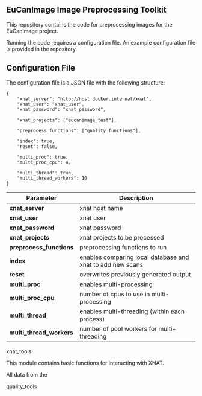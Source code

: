 **EuCanImage Image Preprocessing Toolkit**
------------------

This repository contains the code for preprocessing images for the EuCanImage project. 

Running the code requires a configuration file. An example configuration file is provided in the repository.


Configuration File
------------------

The configuration file is a JSON file with the following structure:

```
{
    "xnat_server": "http://host.docker.internal/xnat",
    "xnat_user": "xnat_user",
    "xnat_password": "xnat_password",

    "xnat_projects": ["eucanimage_test"],

    "preprocess_functions": ["quality_functions"],

    "index": true,
    "reset": false,

    "multi_proc": true,
    "multi_proc_cpu": 4,

    "multi_thread": true,
    "multi_thread_workers": 10
}
```
| Parameter                | Description                                                |
|--------------------------|------------------------------------------------------------|
| **xnat_server**          | xnat host name                                             |
| **xnat_user**            | xnat user                                                  |
| **xnat_password**        | xnat password                                              |
| **xnat_projects**        | xnat projects to be processed                              |
| **preprocess_functions** | preprocessing functions to run                             |
| **index**                | enables comparing local database and xnat to add new scans |
| **reset**                | overwrites previously generated output                     |
| **multi_proc**           | enables multi-processing                                   |
| **multi_proc_cpu**       | number of cpus to use in multi-processing                  |
| **multi_thread**         | enables multi-threading (within each process)              |
| **multi_thread_workers** | number of pool workers for multi-threading                 |



xnat_tools

This module contains basic functions for interacting with XNAT.

All data from the 


quality_tools




